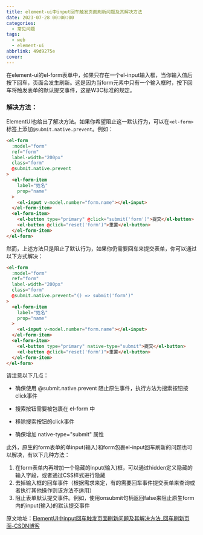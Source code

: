 ```yaml
---
title: element-ui中input回车触发页面刷新问题及其解决方法
date: 2023-07-28 00:00:00
categories:
  - 常见问题
tags:
  - web
  - element-ui
abbrlink: 49d9275e
cover:
---
```


在element-ui的el-form表单中，如果只存在一个el-input输入框，当你输入值后按下回车，页面会发生刷新。这是因为当form元素中只有一个输入框时，按下回车将触发表单的默认提交事件，这是W3C标准的规定。

### 解决方法：

ElementUI也给出了解决方法。如果你希望阻止这一默认行为，可以在`<el-form>`标签上添加`@submit.native.prevent`。例如：

```html
<el-form 
  :model="form" 
  ref="form" 
  label-width="200px" 
  class="form" 
  @submit.native.prevent
>
  <el-form-item
    label="姓名"
    prop="name"
  >
    <el-input v-model.number="form.name"></el-input>
  </el-form-item>
  <el-form-item>
    <el-button type="primary" @click="submit('form')">提交</el-button>
    <el-button @click="reset('form')">重置</el-button>
  </el-form-item>
</el-form>
```

然而，上述方法只是阻止了默认行为，如果你仍需要回车来提交表单，你可以通过以下方式解决：

```html
<el-form 
  :model="form" 
  ref="form" 
  label-width="200px" 
  class="form" 
  @submit.native.prevent="() => submit('form')"
>
  <el-form-item
    label="姓名"
    prop="name"
  >
    <el-input v-model.number="form.name"></el-input>
  </el-form-item>
  <el-form-item>
    <el-button type="primary" native-type="submit">提交</el-button>
    <el-button @click="reset('form')">重置</el-button>
  </el-form-item>
</el-form>
```

请注意以下几点：

- 确保使用 @submit.native.prevent 阻止原生事件，执行方法为搜索按钮按click事件

- 搜索按钮需要被包裹在 el-form 中
- 移除搜索按钮的click事件
- 确保增加 native-type="submit" 属性

此外，原生的form表单的单input(输入)和form包裹el-input回车刷新的问题也可以解决，有以下几种方法：

1. 在form表单内再增加一个隐藏的input(输入)框，可以通过hidden定义隐藏的输入字段，或者通过CSS样式进行隐藏
2. 去掉输入框的回车事件（根据需求来定，有的需要回车事件提交表单来查询或者执行其他操作则该方法不适用）
3. 阻止表单默认提交事件。例如，使用onsubmit句柄返回false来阻止原生form内的input(输入)的默认提交事件

原文地址：[ElementUI中input回车触发页面刷新问题及其解决方法_回车刷新页面-CSDN博客](https://blog.csdn.net/qq_39997939/article/details/131048775)